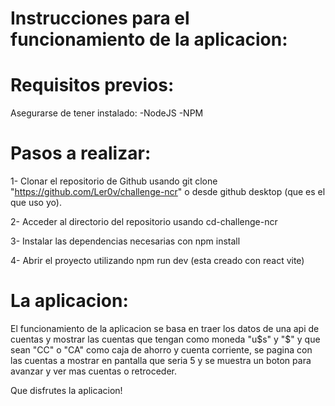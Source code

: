 # Instrucciones para el funcionamiento de la aplicacion:

# Requisitos previos: 

 Asegurarse de tener instalado:
-NodeJS
-NPM

# Pasos a realizar:

1- Clonar el repositorio de Github usando git clone "https://github.com/Ler0v/challenge-ncr" o desde github desktop (que es el que uso yo).

2- Acceder al directorio del repositorio usando cd-challenge-ncr

3- Instalar las dependencias necesarias con npm install

4- Abrir el proyecto utilizando npm run dev (esta creado con react vite)

# La aplicacion:

El funcionamiento de la aplicacion se basa en traer los datos de una api de cuentas y mostrar las cuentas que tengan como moneda "u$s" y "$" y que sean "CC" o "CA" como caja de ahorro y cuenta corriente, se pagina con las cuentas a mostrar en pantalla que seria 5 y se muestra un boton para avanzar y ver mas cuentas o retroceder.

Que disfrutes la aplicacion!

